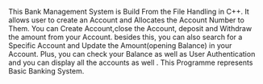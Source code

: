 This Bank Management System is Build From the File Handling in C++.
It allows user to create an Account and Allocates the Account Number to Them.
You can Create Account,close the Account, deposit and Withdraw the amount from your Account.
besides this, you can also search for a Specific Account and Update the Amount(opening Balance) in your Account.
Plus, you can check your Balance as well as User Authentication and you can display all the accounts as well .
This Programme represents Basic Banking System.
